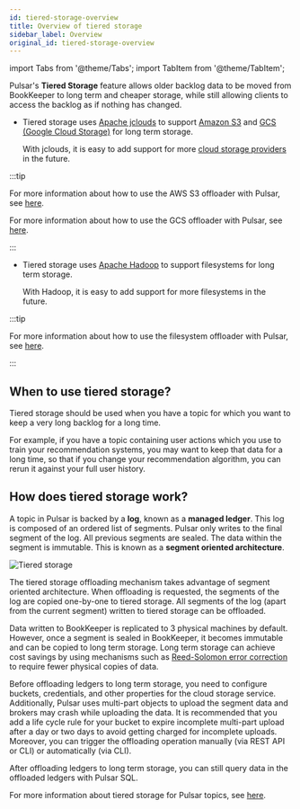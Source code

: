 ```yaml
---
id: tiered-storage-overview
title: Overview of tiered storage
sidebar_label: Overview
original_id: tiered-storage-overview
---
```


import Tabs from '@theme/Tabs';
import TabItem from '@theme/TabItem';


Pulsar's **Tiered Storage** feature allows older backlog data to be moved from BookKeeper to long term and cheaper storage, while still allowing clients to access the backlog as if nothing has changed. 

- Tiered storage uses [Apache jclouds](https://jclouds.apache.org) to support [Amazon S3](https://aws.amazon.com/s3/) and [GCS (Google Cloud Storage)](https://cloud.google.com/storage/) for long term storage. 

    With jclouds, it is easy to add support for more [cloud storage providers](https://jclouds.apache.org/reference/providers/#blobstore-providers) in the future.

    

:::tip

For more information about how to use the AWS S3 offloader with Pulsar, see [here](tiered-storage-aws.md).
 
For more information about how to use the GCS offloader with Pulsar, see [here](tiered-storage-gcs.md).

:::


- Tiered storage uses [Apache Hadoop](http://hadoop.apache.org/) to support filesystems for long term storage. 

    With Hadoop, it is easy to add support for more filesystems in the future.

    

:::tip

For more information about how to use the filesystem offloader with Pulsar, see [here](tiered-storage-filesystem.md).

:::


## When to use tiered storage?

Tiered storage should be used when you have a topic for which you want to keep a very long backlog for a long time. 

For example, if you have a topic containing user actions which you use to train your recommendation systems, you may want to keep that data for a long time, so that if you change your recommendation algorithm, you can rerun it against your full user history.

## How does tiered storage work?

A topic in Pulsar is backed by a **log**, known as a **managed ledger**. This log is composed of an ordered list of segments. Pulsar only writes to the final segment of the log. All previous segments are sealed. The data within the segment is immutable. This is known as a **segment oriented architecture**.

![Tiered storage](/assets/pulsar-tiered-storage.png "Tiered Storage")

The tiered storage offloading mechanism takes advantage of segment oriented architecture. When offloading is requested, the segments of the log are copied one-by-one to tiered storage. All segments of the log (apart from the current segment) written to tiered storage can be offloaded.

Data written to BookKeeper is replicated to 3 physical machines by default. However, once a segment is sealed in BookKeeper, it becomes immutable and can be copied to long term storage. Long term storage can achieve cost savings by using mechanisms such as [Reed-Solomon error correction](https://en.wikipedia.org/wiki/Reed%E2%80%93Solomon_error_correction) to require fewer physical copies of data.

Before offloading ledgers to long term storage, you need to configure buckets, credentials, and other properties for the cloud storage service. Additionally, Pulsar uses multi-part objects to upload the segment data and brokers may crash while uploading the data. It is recommended that you add a life cycle rule for your bucket to expire incomplete multi-part upload after a day or two days to avoid getting charged for incomplete uploads. Moreover, you can trigger the offloading operation manually (via REST API or CLI) or automatically (via CLI).  

After offloading ledgers to long term storage, you can still query data in the offloaded ledgers with Pulsar SQL.

For more information about tiered storage for Pulsar topics, see [here](https://github.com/apache/pulsar/wiki/PIP-17:-Tiered-storage-for-Pulsar-topics).
